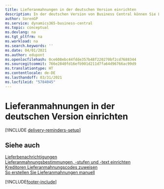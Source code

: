 ```yaml
---
title: Lieferanmahnungen in der deutschen Version einrichten
description: In der deutschen Version von Business Central können Sie Lieferanmahnungen nutzen, um Verkäufer über verspätete Lieferungen zu mahnen.
author: SorenGP
ms.service: dynamics365-business-central
ms.topic: conceptual
ms.devlang: na
ms.tgt_pltfrm: na
ms.workload: na
ms.search.keywords: ''
ms.date: 04/01/2021
ms.author: edupont
ms.openlocfilehash: 0ce608ebc44fdde357b48f220270bf2cd7688344
ms.sourcegitcommit: 766e2840fd16efb901d211d7fa64d96766ac99d9
ms.translationtype: HT
ms.contentlocale: de-DE
ms.lasthandoff: 03/31/2021
ms.locfileid: "5784045"
---
```

# <a name="set-up-delivery-reminders-in-the-german-version"></a>Lieferanmahnungen in der deutschen Version einrichten

[!INCLUDE [delivery-reminders-setup](../includes/ATCHDE/delivery-reminders-setup.md)]

## <a name="see-also"></a>Siehe auch

[Lieferbenachrichtigungen](delivery-reminders.md)  
[Lieferanmahnungsbestimmungen, -stufen und -text einrichten](how-to-set-up-delivery-reminder-terms-levels-and-text.md)  
[Kreditoren Lieferanmahnungscodes zuweisen](how-to-assign-delivery-reminder-codes-to-vendors.md)  
[So erstellen Sie Lieferanmahnungen manuell](how-to-create-delivery-reminders-manually.md)


[!INCLUDE[footer-include](../../includes/footer-banner.md)]